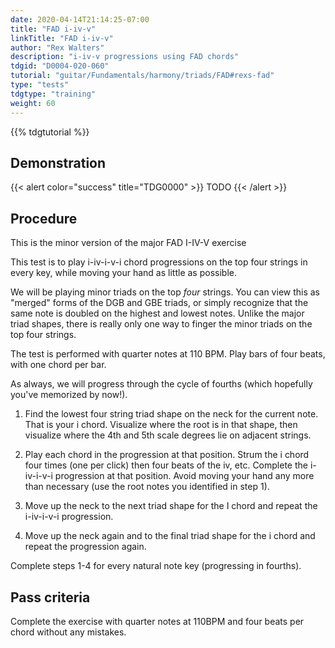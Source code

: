 ```yaml
---
date: 2020-04-14T21:14:25-07:00
title: "FAD i-iv-v"
linkTitle: "FAD i-iv-v"
author: "Rex Walters"
description: "i-iv-v progressions using FAD chords"
tdgid: "D0004-020-060"
tutorial: "guitar/Fundamentals/harmony/triads/FAD#rexs-fad"
type: "tests"
tdgtype: "training"
weight: 60
---
```


{{% tdgtutorial %}}

## Demonstration

{{< alert color="success" title="TDG0000" >}}
TODO
{{< /alert >}}

## Procedure

This is the minor version of the major FAD I-IV-V exercise

This test is to play i-iv-i-v-i chord progressions on the top four strings in
every key, while moving your hand as little as possible.

We will be playing minor triads on the top *four* strings. You can view this as
"merged" forms of the DGB and GBE triads, or simply recognize that the same note
is doubled on the highest and lowest notes. Unlike the major triad shapes, there
is really only one way to finger the minor triads on the top four strings.

The test is performed with quarter notes at 110 BPM. Play bars of four beats,
with one chord per bar.

As always, we will progress through the cycle of fourths (which hopefully you've
memorized by now!).

1. Find the lowest four string triad shape on the neck for the current note.
   That is your i chord. Visualize where the root is in that shape, then
   visualize where the 4th and 5th scale degrees lie on adjacent strings.

2. Play each chord in the progression at that position. Strum the i chord four
   times (one per click) then four beats of the iv, etc. Complete the i-iv-i-v-i
   progression at that position. Avoid moving your hand any more than necessary
   (use the root notes you identified in step 1).

3. Move up the neck to the next triad shape for the I chord and repeat the
   i-iv-i-v-i progression.

4. Move up the neck again and to the final triad shape for the i chord and
   repeat the progression again.

Complete steps 1-4 for every natural note key (progressing in fourths).


## Pass criteria

Complete the exercise with quarter notes at 110BPM and four beats per chord
without any mistakes.
